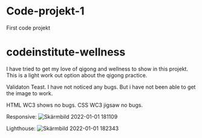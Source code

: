 # Code-projekt-1
First code projekt
# codeinstitute-wellness
I have tried to get my love of qigong and wellness to show in this projekt.
This is a light work out option about the qigong practice.

Validaton Teast.
I have not noticed any bugs.
But i have not been able to get the image to work.





HTML
WC3 shows no bugs.
CSS
WC3 jigsaw no bugs.

Responsive:
![Skärmbild 2022-01-01 181109](https://user-images.githubusercontent.com/49871548/147856070-5f7d8924-652f-4736-8a2f-6bd5c3b71060.png)

Lighthouse:
![Skärmbild 2022-01-01 182343](https://user-images.githubusercontent.com/49871548/147856318-610b617b-589b-42ea-8384-f9873ca8ee6b.png)
